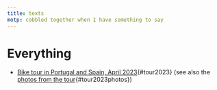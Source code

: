 ```yaml
---
title: texts
motp: cobbled together when I have something to say
---
```


# Everything 

- [Bike tour in Portugal and Spain, April 2023](./2023-04-03portugaltour.html){#tour2023}
  (see also the [photos from the tour](/photos/portugaltour2023.html){#tour2023photos})

